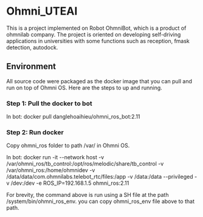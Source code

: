 # Ohmni_UTEAI
This is a project implemented on Robot OhmniBot, which is a product of ohmnilab company. The project is oriented on developing self-driving applications in universities with some functions such as reception, fmask detection, autodock.
## Environment
All source code were packaged as the docker image that you can pull and run on top of Ohmni OS.
Here are the steps to up and running.
### Step 1: Pull the docker to bot
In bot: docker pull danglehoaihieu/ohmni_ros_bot:2.11
### Step 2: Run docker

Copy ohmni_ros folder to path /var/ in Ohmni OS.

In bot: docker run -it --network host -v /var/ohmni_ros/tb_control:/opt/ros/melodic/share/tb_control  -v /var/ohmni_ros:/home/ohmnidev -v /data/data/com.ohmnilabs.telebot_rtc/files:/app -v /data:/data --privileged -v /dev:/dev -e ROS_IP=192.168.1.5 ohmni_ros:2.11

For brevity, the command above is run using a SH file at the path /system/bin/ohmni_ros_env. you can copy ohmni_ros_env file above to that path.



